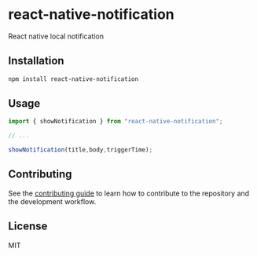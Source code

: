 # react-native-notification

React native local notification

## Installation

```sh
npm install react-native-notification
```

## Usage

```js
import { showNotification } from "react-native-notification";

// ...

showNotification(title,body,triggerTime);
```

## Contributing

See the [contributing guide](CONTRIBUTING.md) to learn how to contribute to the repository and the development workflow.

## License

MIT
